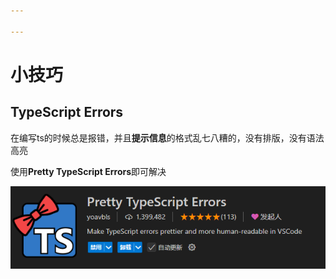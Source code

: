 ```yaml
---

---
```


# 小技巧

## TypeScript Errors

在编写ts的时候总是报错，并且**提示信息**的格式乱七八糟的，没有排版，没有语法高亮

使用**Pretty TypeScript Errors**即可解决

![image-20250305220116949](./assets/image-20250305220116949.png)

